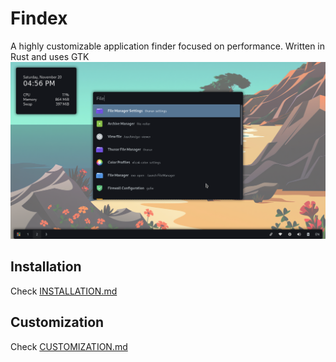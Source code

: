 # Findex
A highly customizable application finder focused on performance. Written in Rust and uses GTK
![Screenshot](screenshot.png)

## Installation
Check [INSTALLATION.md](./INSTALLATION.md)

## Customization
Check [CUSTOMIZATION.md](./CUSTOMIZATION.md)
